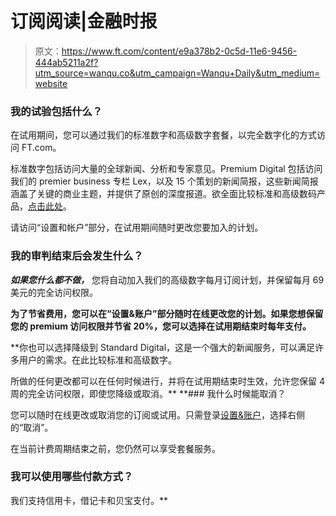 # 订阅阅读|金融时报

> 原文：<https://www.ft.com/content/e9a378b2-0c5d-11e6-9456-444ab5211a2f?utm_source=wanqu.co&utm_campaign=Wanqu+Daily&utm_medium=website>

### 我的试验包括什么？

在试用期间，您可以通过我们的标准数字和高级数字套餐，以完全数字化的方式访问 FT.com。

标准数字包括访问大量的全球新闻、分析和专家意见。Premium Digital 包括访问我们的 premier business 专栏 Lex，以及 15 个策划的新闻简报，这些新闻简报涵盖了关键的商业主题，并提供了原创的深度报道。欲全面比较标准和高级数码产品，[点击此处](https://subs.ft.com/spa3_digital)。

请访问“设置和帐户”部分，在试用期间随时更改您要加入的计划。

### 我的审判结束后会发生什么？

***如果您什么都不做，*** 您将自动加入我们的高级数字每月订阅计划，并保留每月 69 美元的完全访问权限。

**为了节省费用，您可以在“设置&账户”部分随时在线更改您的计划。如果您想保留您的 premium 访问权限并节省 20%，您可以选择在试用期结束时每年支付。**

 **你也可以选择降级到 Standard Digital，这是一个强大的新闻服务，可以满足许多用户的需求。在此比较标准和高级数字。

所做的任何更改都可以在任何时候进行，并将在试用期结束时生效，允许您保留 4 周的完全访问权限，即使您降级或取消。**  **### 我什么时候能取消？

您可以随时在线更改或取消您的订阅或试用。只需登录[设置&账户](https://accounts.ft.com/login)，选择右侧的“取消”。

在当前计费周期结束之前，您仍然可以享受套餐服务。

### 我可以使用哪些付款方式？

我们支持信用卡，借记卡和贝宝支付。**